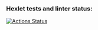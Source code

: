 ### Hexlet tests and linter status:
[![Actions Status](https://github.com/lobr17/php-project-lvl3/workflows/hexlet-check/badge.svg)](https://github.com/lobr17/php-project-lvl3/actions)